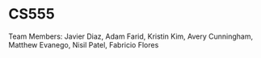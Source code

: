 # CS555
Team Members:
Javier Diaz, Adam Farid, Kristin Kim, Avery Cunningham, Matthew Evanego, Nisil Patel, Fabricio Flores
